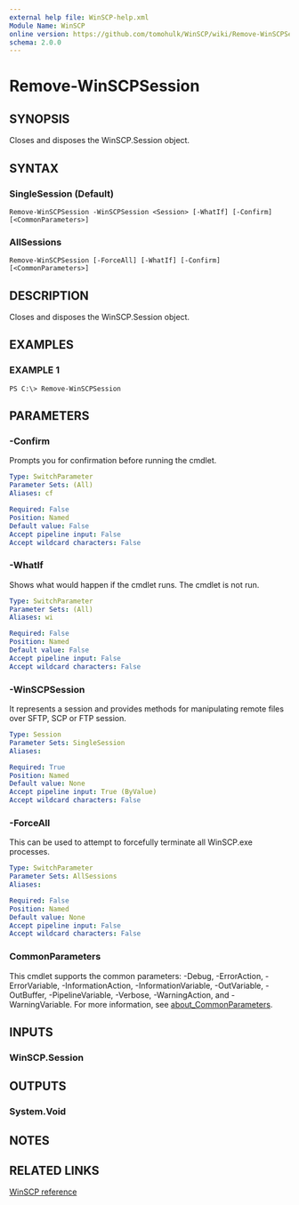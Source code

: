 ```yaml
---
external help file: WinSCP-help.xml
Module Name: WinSCP
online version: https://github.com/tomohulk/WinSCP/wiki/Remove-WinSCPSession
schema: 2.0.0
---
```


# Remove-WinSCPSession

## SYNOPSIS
Closes and disposes the WinSCP.Session object.

## SYNTAX

### SingleSession (Default)
```
Remove-WinSCPSession -WinSCPSession <Session> [-WhatIf] [-Confirm] [<CommonParameters>]
```

### AllSessions
```
Remove-WinSCPSession [-ForceAll] [-WhatIf] [-Confirm] [<CommonParameters>]
```

## DESCRIPTION
Closes and disposes the WinSCP.Session object.

## EXAMPLES

### EXAMPLE 1
```
PS C:\> Remove-WinSCPSession
```

## PARAMETERS

### -Confirm
Prompts you for confirmation before running the cmdlet.

```yaml
Type: SwitchParameter
Parameter Sets: (All)
Aliases: cf

Required: False
Position: Named
Default value: False
Accept pipeline input: False
Accept wildcard characters: False
```

### -WhatIf
Shows what would happen if the cmdlet runs.
The cmdlet is not run.

```yaml
Type: SwitchParameter
Parameter Sets: (All)
Aliases: wi

Required: False
Position: Named
Default value: False
Accept pipeline input: False
Accept wildcard characters: False
```

### -WinSCPSession
It represents a session and provides methods for manipulating remote files over SFTP, SCP or FTP session.

```yaml
Type: Session
Parameter Sets: SingleSession
Aliases:

Required: True
Position: Named
Default value: None
Accept pipeline input: True (ByValue)
Accept wildcard characters: False
```

### -ForceAll
This can be used to attempt to forcefully terminate all WinSCP.exe processes.

```yaml
Type: SwitchParameter
Parameter Sets: AllSessions
Aliases:

Required: False
Position: Named
Default value: None
Accept pipeline input: False
Accept wildcard characters: False
```

### CommonParameters
This cmdlet supports the common parameters: -Debug, -ErrorAction, -ErrorVariable, -InformationAction, -InformationVariable, -OutVariable, -OutBuffer, -PipelineVariable, -Verbose, -WarningAction, and -WarningVariable. For more information, see [about_CommonParameters](http://go.microsoft.com/fwlink/?LinkID=113216).

## INPUTS

### WinSCP.Session

## OUTPUTS

### System.Void

## NOTES

## RELATED LINKS

[WinSCP reference](https://winscp.net/eng/docs/library_session_close)

